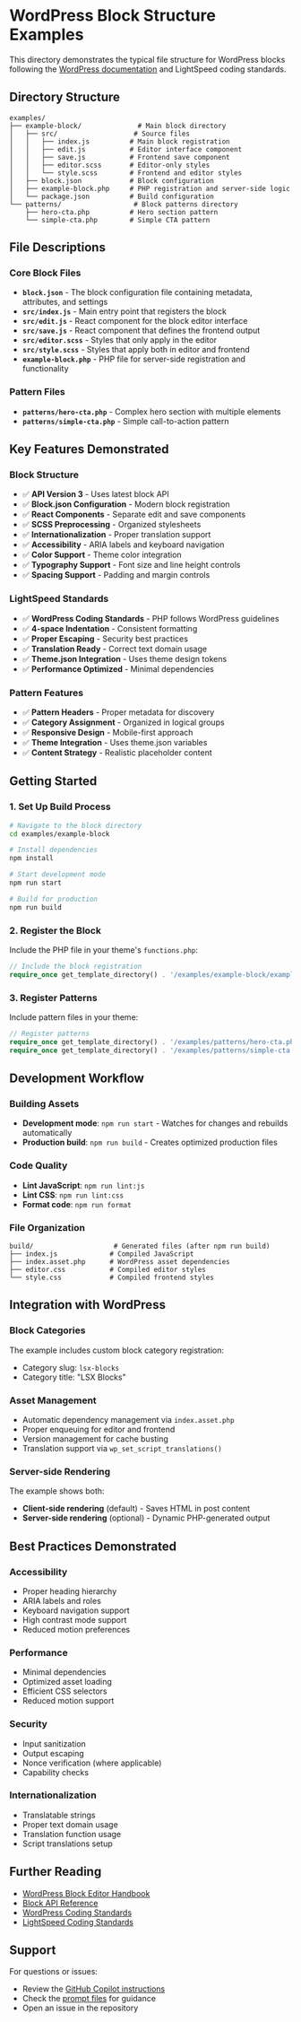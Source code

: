 # WordPress Block Structure Examples

This directory demonstrates the typical file structure for WordPress blocks following the [WordPress documentation](https://developer.wordpress.org/block-editor/getting-started/fundamentals/file-structure-of-a-block/) and LightSpeed coding standards.

## Directory Structure

```
examples/
├── example-block/              # Main block directory
│   ├── src/                   # Source files
│   │   ├── index.js          # Main block registration
│   │   ├── edit.js           # Editor interface component
│   │   ├── save.js           # Frontend save component
│   │   ├── editor.scss       # Editor-only styles
│   │   └── style.scss        # Frontend and editor styles
│   ├── block.json            # Block configuration
│   ├── example-block.php     # PHP registration and server-side logic
│   └── package.json          # Build configuration
└── patterns/                  # Block patterns directory
    ├── hero-cta.php          # Hero section pattern
    └── simple-cta.php        # Simple CTA pattern
```

## File Descriptions

### Core Block Files

- **`block.json`** - The block configuration file containing metadata, attributes, and settings
- **`src/index.js`** - Main entry point that registers the block
- **`src/edit.js`** - React component for the block editor interface
- **`src/save.js`** - React component that defines the frontend output
- **`src/editor.scss`** - Styles that only apply in the editor
- **`src/style.scss`** - Styles that apply both in editor and frontend
- **`example-block.php`** - PHP file for server-side registration and functionality

### Pattern Files

- **`patterns/hero-cta.php`** - Complex hero section with multiple elements
- **`patterns/simple-cta.php`** - Simple call-to-action pattern

## Key Features Demonstrated

### Block Structure
- ✅ **API Version 3** - Uses latest block API
- ✅ **Block.json Configuration** - Modern block registration
- ✅ **React Components** - Separate edit and save components
- ✅ **SCSS Preprocessing** - Organized stylesheets
- ✅ **Internationalization** - Proper translation support
- ✅ **Accessibility** - ARIA labels and keyboard navigation
- ✅ **Color Support** - Theme color integration
- ✅ **Typography Support** - Font size and line height controls
- ✅ **Spacing Support** - Padding and margin controls

### LightSpeed Standards
- ✅ **WordPress Coding Standards** - PHP follows WordPress guidelines
- ✅ **4-space Indentation** - Consistent formatting
- ✅ **Proper Escaping** - Security best practices
- ✅ **Translation Ready** - Correct text domain usage
- ✅ **Theme.json Integration** - Uses theme design tokens
- ✅ **Performance Optimized** - Minimal dependencies

### Pattern Features
- ✅ **Pattern Headers** - Proper metadata for discovery
- ✅ **Category Assignment** - Organized in logical groups
- ✅ **Responsive Design** - Mobile-first approach
- ✅ **Theme Integration** - Uses theme.json variables
- ✅ **Content Strategy** - Realistic placeholder content

## Getting Started

### 1. Set Up Build Process

```bash
# Navigate to the block directory
cd examples/example-block

# Install dependencies
npm install

# Start development mode
npm run start

# Build for production
npm run build
```

### 2. Register the Block

Include the PHP file in your theme's `functions.php`:

```php
// Include the block registration
require_once get_template_directory() . '/examples/example-block/example-block.php';
```

### 3. Register Patterns

Include pattern files in your theme:

```php
// Register patterns
require_once get_template_directory() . '/examples/patterns/hero-cta.php';
require_once get_template_directory() . '/examples/patterns/simple-cta.php';
```

## Development Workflow

### Building Assets

- **Development mode**: `npm run start` - Watches for changes and rebuilds automatically
- **Production build**: `npm run build` - Creates optimized production files

### Code Quality

- **Lint JavaScript**: `npm run lint:js`
- **Lint CSS**: `npm run lint:css`
- **Format code**: `npm run format`

### File Organization

```
build/                    # Generated files (after npm run build)
├── index.js             # Compiled JavaScript
├── index.asset.php      # WordPress asset dependencies
├── editor.css           # Compiled editor styles
└── style.css            # Compiled frontend styles
```

## Integration with WordPress

### Block Categories

The example includes custom block category registration:
- Category slug: `lsx-blocks`
- Category title: "LSX Blocks"

### Asset Management

- Automatic dependency management via `index.asset.php`
- Proper enqueuing for editor and frontend
- Version management for cache busting
- Translation support via `wp_set_script_translations()`

### Server-side Rendering

The example shows both:
- **Client-side rendering** (default) - Saves HTML in post content
- **Server-side rendering** (optional) - Dynamic PHP-generated output

## Best Practices Demonstrated

### Accessibility
- Proper heading hierarchy
- ARIA labels and roles
- Keyboard navigation support
- High contrast mode support
- Reduced motion preferences

### Performance
- Minimal dependencies
- Optimized asset loading
- Efficient CSS selectors
- Reduced motion support

### Security
- Input sanitization
- Output escaping
- Nonce verification (where applicable)
- Capability checks

### Internationalization
- Translatable strings
- Proper text domain usage
- Translation function usage
- Script translations setup

## Further Reading

- [WordPress Block Editor Handbook](https://developer.wordpress.org/block-editor/)
- [Block API Reference](https://developer.wordpress.org/block-editor/reference-guides/block-api/)
- [WordPress Coding Standards](https://developer.wordpress.org/coding-standards/)
- [LightSpeed Coding Standards](./../.github/instructions/coding-standards.instructions.md)

## Support

For questions or issues:
- Review the [GitHub Copilot instructions](../.github/copilot-instructions.md)
- Check the [prompt files](../.github/prompts/) for guidance
- Open an issue in the repository